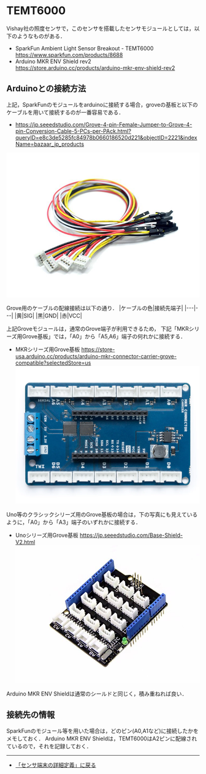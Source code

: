 # TEMT6000

Vishay社の照度センサで，このセンサを搭載したセンサモジュールとしては，以下のようなものがある．

- SparkFun Ambient Light Sensor Breakout - TEMT6000 https://www.sparkfun.com/products/8688
- Arduino MKR ENV Shield rev2 https://store.arduino.cc/products/arduino-mkr-env-shield-rev2


## Arduinoとの接続方法


上記，SparkFunのモジュールをarduinoに接続する場合，groveの基板と以下のケーブルを用いて接続するのが一番容易である．

- https://jp.seeedstudio.com/Grove-4-pin-Female-Jumper-to-Grove-4-pin-Conversion-Cable-5-PCs-per-PAck.html?queryID=e8c3de5285fc84978b0660186520d221&objectID=2221&indexName=bazaar_jp_products

![Groveメスピンケーブル](../../images/Groveメスピンケーブル.jpg)

Grove用のケーブルの配線接続は以下の通り．
|ケーブルの色|接続先端子|
|---|---|
|黄|SIG|
|黒|GND|
|赤|VCC|


上記Groveモジュールは，通常のGrove端子が利用できるため，
下記「MKRシリーズ用Grove基板」では，「A0」から「A5,A6」端子の何れかに接続する．

- MKRシリーズ用Grove基板 https://store-usa.arduino.cc/products/arduino-mkr-connector-carrier-grove-compatible?selectedStore=us
![MKRシリーズGrove基板](../../images/MKR_carrier.png)

Uno等のクラシックシリーズ用のGrove基板の場合は，下の写真にも見えているように，「A0」から「A3」端子のいずれかに接続する．
- Unoシリーズ用Grove基板  https://jp.seeedstudio.com/Base-Shield-V2.html 
![UnoシリーズGrove基板](../../images/Groveシールド.jpg)

Arduino MKR ENV Shieldは通常のシールドと同じく，積み重ねれば良い．


## 接続先の情報

SparkFunのモジュール等を用いた場合は，どのピン(A0,A1など)に接続したかをメモしておく．
Arduino MKR ENV Shieldは，TEMT6000はA2ピンに配線されているので，それを記録しておく．

***

- [「センサ端末の詳細定義」に戻る](../SensorSelection.md)

